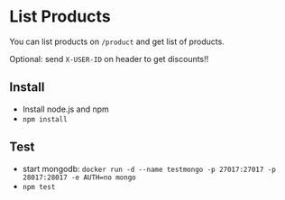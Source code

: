 # List Products

You can list products on `/product` and get list of products.

Optional: send `X-USER-ID` on header to get discounts!!

## Install

- Install node.js and npm
- `npm install`

## Test

- start mongodb: `docker run -d --name testmongo -p 27017:27017 -p 28017:28017 -e AUTH=no mongo`
- `npm test`
